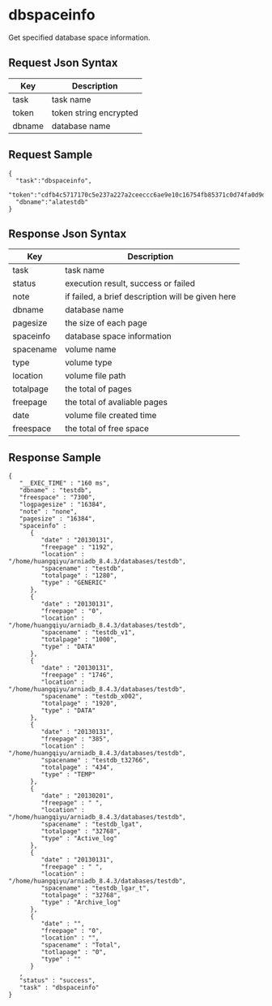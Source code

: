 # dbspaceinfo

Get specified database space information.

## Request Json Syntax

| **Key** | **Description** |
| --- | --- |
| task | task name |
| token | token string encrypted |
| dbname | database name |

## Request Sample

```
{
  "task":"dbspaceinfo",
  "token":"cdfb4c5717170c5e237a227a2ceeccc6ae9e10c16754fb85371c0d74fa0d9d577926f07dd201b6aa",
  "dbname":"alatestdb"
}
```

## Response Json Syntax

| **Key** | **Description** |
| --- | --- |
| task | task name |
| status | execution result, success or failed |
| note | if failed, a brief description will be given here |
| dbname | database name |
| pagesize | the size of each page |
| spaceinfo | database space information |
| spacename | volume name |
| type | volume type |
| location | volume file path |
| totalpage | the total of pages |
| freepage | the total of avaliable pages |
| date | volume file created time |
| freespace | the total of free space |

## Response Sample

```
{
   "__EXEC_TIME" : "160 ms",
   "dbname" : "testdb",
   "freespace" : "7300",
   "logpagesize" : "16384",
   "note" : "none",
   "pagesize" : "16384",
   "spaceinfo" : 
      {
         "date" : "20130131",
         "freepage" : "1192",
         "location" : "/home/huangqiyu/arniadb_8.4.3/databases/testdb",
         "spacename" : "testdb",
         "totalpage" : "1280",
         "type" : "GENERIC"
      },
      {
         "date" : "20130131",
         "freepage" : "0",
         "location" : "/home/huangqiyu/arniadb_8.4.3/databases/testdb",
         "spacename" : "testdb_v1",
         "totalpage" : "1000",
         "type" : "DATA"
      },
      {
         "date" : "20130131",
         "freepage" : "1746",
         "location" : "/home/huangqiyu/arniadb_8.4.3/databases/testdb",
         "spacename" : "testdb_x002",
         "totalpage" : "1920",
         "type" : "DATA"
      },
      {
         "date" : "20130131",
         "freepage" : "385",
         "location" : "/home/huangqiyu/arniadb_8.4.3/databases/testdb",
         "spacename" : "testdb_t32766",
         "totalpage" : "434",
         "type" : "TEMP"
      },
      {
         "date" : "20130201",
         "freepage" : " ",
         "location" : "/home/huangqiyu/arniadb_8.4.3/databases/testdb",
         "spacename" : "testdb_lgat",
         "totalpage" : "32768",
         "type" : "Active_log"
      },
      {
         "date" : "20130131",
         "freepage" : " ",
         "location" : "/home/huangqiyu/arniadb_8.4.3/databases/testdb",
         "spacename" : "testdb_lgar_t",
         "totalpage" : "32768",
         "type" : "Archive_log"
      },
      {
         "date" : "",
         "freepage" : "0",
         "location" : "",
         "spacename" : "Total",
         "totlapage" : "0",
         "type" : ""
      }
   ,
   "status" : "success",
   "task" : "dbspaceinfo"
}
```
